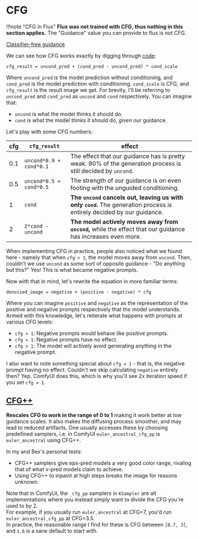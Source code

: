 # CFG
!!!note "CFG in Flux"
	**Flux was not trained with CFG, thus nothing in this section applies.** The "Guidance" value you can provide to flux is not CFG.

[Classifier-free guidance](https://arxiv.org/abs/2207.12598)

We can see how CFG works exactly by digging through [code](https://github.com/comfyanonymous/ComfyUI/blob/master/comfy/samplers.py#L346):
```
cfg_result = uncond_pred + (cond_pred - uncond_pred) * cond_scale
```
Where `uncond_pred` is the model prediction without conditioning, and `cond_pred` is the model prediction with conditioning. `cond_scale` is CFG, and `cfg_result` is the result image we get. For brevity, I'll be referring to `uncond_pred` and `cond_pred` as `uncond` and `cond` respectively. You can imagine that:
- `uncond` is what the model thinks it should do.
- `cond` is what the model thinks it should do, *given* our guidance.

Let's play with some CFG numbers:

| cfg | `cfg_result` | effect |
| - | - | -
| 0.1 | `uncond*0.9 + cond*0.1` | The effect that our guidance has is pretty weak. 90% of the generation process is still decided by `uncond`.
| 0.5 | `uncond*0.5 + cond*0.5` | The strength of our guidance is on even footing with the unguided conditioning.
| 1 | `cond` | **The `uncond` cancels out, leaving us with only `cond`.** The generation process is entirely decided by our guidance.
| 2 | `2*cond - uncond` | **The model actively moves away from `uncond`,** while the effect that our guidance has increases even more.

When implementing CFG in practice, people also noticed what we found here - namely that when `cfg > 1`, the model moves away from `uncond`. Then, couldn't we use `uncond` as some sort of opposite guidance - "Do anything but this?" Yes! This is what became negative prompts.

Now with that in mind, let's rewrite the equation in more familiar terms:
```
denoised_image = negative + (positive - negative) * cfg
```
Where you can imagine `positive` and `negative` as the representation of the positive and negative prompts respectively that the model understands.
Armed with this knowledge, let's reiterate what happens with prompts at various CFG levels:
- `cfg < 1`: Negative prompts would behave like positive prompts.
- `cfg = 1`: Negative prompts have no effect. 
- `cfg > 1`: The model will actively avoid generating anything in the negative prompt.

I also want to note something special about `cfg = 1` - that is, the negative prompt having no effect. Couldn't we skip calculating `negative` entirely then? Yep. ComfyUI does this, which is why you'll see 2x iteration speed if you set `cfg = 1`.

## [CFG++](https://cfgpp-diffusion.github.io/)
**Rescales CFG to work in the range of 0 to 1** making it work better at low guidance scales. It also makes the diffusing process smoother, and may lead to reduced artifacts.
One usually accesses these by choosing predefined samplers, i.e. in ComfyUI `euler_ancestral_cfg_pp` is `euler_ancestral` using CFG++.

In my and Bex's personal tests:

- CFG++ samplers give eps-pred models a very good color range, rivaling that of what v-pred models claim to achieve. 
- Using CFG++ to inpaint at high steps breaks the image for reasons unknown.

Note that in ComfyUI, the `_cfg_pp` samplers in `KSampler` are alt implementations where you instead simply want to divide the CFG you're used to by 2.  
For example, if you usually run `euler_ancestral` at CFG=7, you'd run `euler_ancestral_cfg_pp` at CFG=3.5.  
In practice, the reasonable range I find for these is CFG between `[0.7, 3]`, and `1.6` is a sane default to start with.
